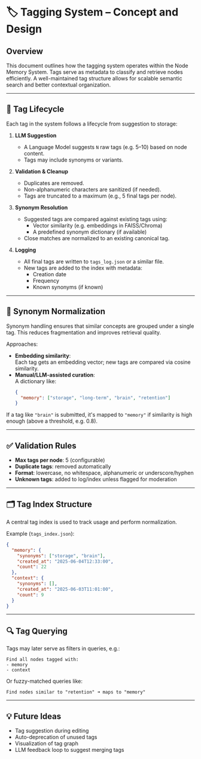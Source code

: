 # 🏷️ Tagging System – Concept and Design

## Overview

This document outlines how the tagging system operates within the Node Memory System. Tags serve as metadata to classify and retrieve nodes efficiently. A well-maintained tag structure allows for scalable semantic search and better contextual organization.

---

## 🔁 Tag Lifecycle

Each tag in the system follows a lifecycle from suggestion to storage:

1. **LLM Suggestion**  
   - A Language Model suggests `N` raw tags (e.g. 5–10) based on node content.
   - Tags may include synonyms or variants.

2. **Validation & Cleanup**  
   - Duplicates are removed.
   - Non-alphanumeric characters are sanitized (if needed).
   - Tags are truncated to a maximum (e.g., 5 final tags per node).

3. **Synonym Resolution**  
   - Suggested tags are compared against existing tags using:
     - Vector similarity (e.g. embeddings in FAISS/Chroma)
     - A predefined synonym dictionary (if available)
   - Close matches are normalized to an existing canonical tag.

4. **Logging**  
   - All final tags are written to `tags_log.json` or a similar file.
   - New tags are added to the index with metadata:
     - Creation date
     - Frequency
     - Known synonyms (if known)

---

## 🧠 Synonym Normalization

Synonym handling ensures that similar concepts are grouped under a single tag. This reduces fragmentation and improves retrieval quality.

Approaches:
- **Embedding similarity**:  
  Each tag gets an embedding vector; new tags are compared via cosine similarity.
- **Manual/LLM-assisted curation**:  
  A dictionary like:
  ```json
  {
    "memory": ["storage", "long-term", "brain", "retention"]
  }
  ```

If a tag like `"brain"` is submitted, it's mapped to `"memory"` if similarity is high enough (above a threshold, e.g. 0.8).

---

## ✅ Validation Rules

* **Max tags per node**: 5 (configurable)
* **Duplicate tags**: removed automatically
* **Format**: lowercase, no whitespace, alphanumeric or underscore/hyphen
* **Unknown tags**: added to log/index unless flagged for moderation

---

## 🗂️ Tag Index Structure

A central tag index is used to track usage and perform normalization.

Example (`tags_index.json`):

```json
{
  "memory": {
    "synonyms": ["storage", "brain"],
    "created_at": "2025-06-04T12:33:00",
    "count": 22
  },
  "context": {
    "synonyms": [],
    "created_at": "2025-06-03T11:01:00",
    "count": 9
  }
}
```

---

## 🔍 Tag Querying

Tags may later serve as filters in queries, e.g.:

```
Find all nodes tagged with:
- memory
- context
```

Or fuzzy-matched queries like:

```
Find nodes similar to "retention" ➜ maps to "memory"
```

---

## 💡 Future Ideas

* Tag suggestion during editing
* Auto-deprecation of unused tags
* Visualization of tag graph
* LLM feedback loop to suggest merging tags

